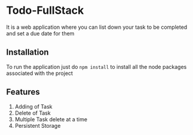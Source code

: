 # Todo-FullStack

It is a web application where you can list down your task to be completed and set a due date for them

## Installation

To run the application just do `npm install` to install all the node packages associated with the project

## Features
1) Adding of Task
2) Delete of Task
3) Multiple Task delete at a time
4) Persistent Storage 